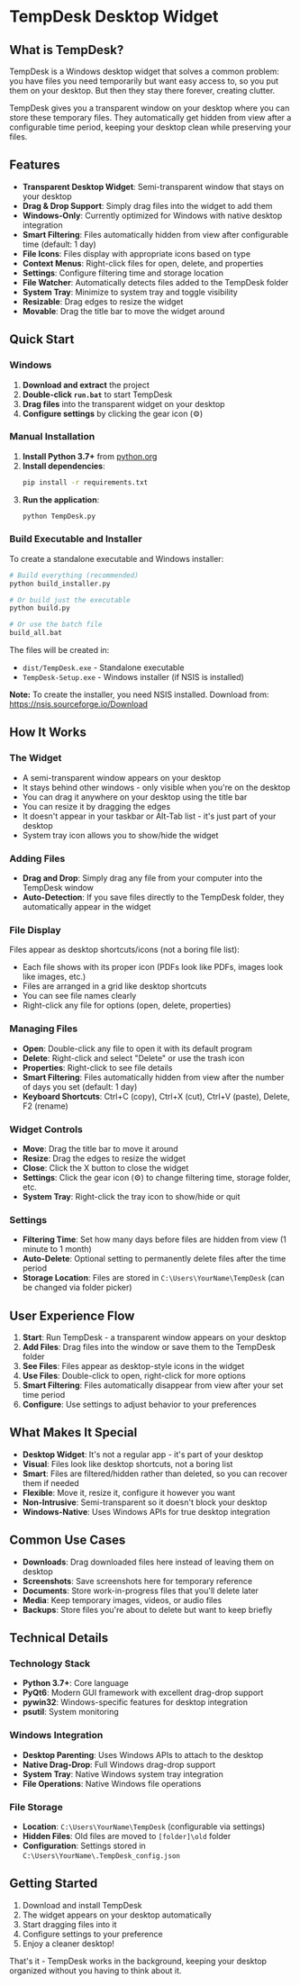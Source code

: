 # TempDesk Desktop Widget

## What is TempDesk?

TempDesk is a Windows desktop widget that solves a common problem: you have files you need temporarily but want easy access to, so you put them on your desktop. But then they stay there forever, creating clutter.

TempDesk gives you a transparent window on your desktop where you can store these temporary files. They automatically get hidden from view after a configurable time period, keeping your desktop clean while preserving your files.

## Features

- **Transparent Desktop Widget**: Semi-transparent window that stays on your desktop
- **Drag & Drop Support**: Simply drag files into the widget to add them
- **Windows-Only**: Currently optimized for Windows with native desktop integration
- **Smart Filtering**: Files automatically hidden from view after configurable time (default: 1 day)
- **File Icons**: Files display with appropriate icons based on type
- **Context Menus**: Right-click files for open, delete, and properties
- **Settings**: Configure filtering time and storage location
- **File Watcher**: Automatically detects files added to the TempDesk folder
- **System Tray**: Minimize to system tray and toggle visibility
- **Resizable**: Drag edges to resize the widget
- **Movable**: Drag the title bar to move the widget around

## Quick Start

### Windows

1. **Download and extract** the project
2. **Double-click `run.bat`** to start TempDesk
3. **Drag files** into the transparent widget on your desktop
4. **Configure settings** by clicking the gear icon (⚙)

### Manual Installation

1. **Install Python 3.7+** from [python.org](https://python.org)
2. **Install dependencies**:
   ```bash
   pip install -r requirements.txt
   ```
3. **Run the application**:
   ```bash
   python TempDesk.py
   ```

### Build Executable and Installer

To create a standalone executable and Windows installer:

```bash
# Build everything (recommended)
python build_installer.py

# Or build just the executable
python build.py

# Or use the batch file
build_all.bat
```

The files will be created in:
- `dist/TempDesk.exe` - Standalone executable
- `TempDesk-Setup.exe` - Windows installer (if NSIS is installed)

**Note:** To create the installer, you need NSIS installed. Download from: https://nsis.sourceforge.io/Download

## How It Works

### The Widget
- A semi-transparent window appears on your desktop
- It stays behind other windows - only visible when you're on the desktop
- You can drag it anywhere on your desktop using the title bar
- You can resize it by dragging the edges
- It doesn't appear in your taskbar or Alt-Tab list - it's just part of your desktop
- System tray icon allows you to show/hide the widget

### Adding Files
- **Drag and Drop**: Simply drag any file from your computer into the TempDesk window
- **Auto-Detection**: If you save files directly to the TempDesk folder, they automatically appear in the widget

### File Display
Files appear as desktop shortcuts/icons (not a boring file list):
- Each file shows with its proper icon (PDFs look like PDFs, images look like images, etc.)
- Files are arranged in a grid like desktop shortcuts
- You can see file names clearly
- Right-click any file for options (open, delete, properties)

### Managing Files
- **Open**: Double-click any file to open it with its default program
- **Delete**: Right-click and select "Delete" or use the trash icon
- **Properties**: Right-click to see file details
- **Smart Filtering**: Files automatically hidden from view after the number of days you set (default: 1 day)
- **Keyboard Shortcuts**: Ctrl+C (copy), Ctrl+X (cut), Ctrl+V (paste), Delete, F2 (rename)

### Widget Controls
- **Move**: Drag the title bar to move it around
- **Resize**: Drag the edges to resize the widget
- **Close**: Click the X button to close the widget
- **Settings**: Click the gear icon (⚙) to change filtering time, storage folder, etc.
- **System Tray**: Right-click the tray icon to show/hide or quit

### Settings
- **Filtering Time**: Set how many days before files are hidden from view (1 minute to 1 month)
- **Auto-Delete**: Optional setting to permanently delete files after the time period
- **Storage Location**: Files are stored in `C:\Users\YourName\TempDesk` (can be changed via folder picker)

## User Experience Flow

1. **Start**: Run TempDesk - a transparent window appears on your desktop
2. **Add Files**: Drag files into the window or save them to the TempDesk folder
3. **See Files**: Files appear as desktop-style icons in the widget
4. **Use Files**: Double-click to open, right-click for more options
5. **Smart Filtering**: Files automatically disappear from view after your set time period
6. **Configure**: Use settings to adjust behavior to your preferences

## What Makes It Special

- **Desktop Widget**: It's not a regular app - it's part of your desktop
- **Visual**: Files look like desktop shortcuts, not a boring list
- **Smart**: Files are filtered/hidden rather than deleted, so you can recover them if needed
- **Flexible**: Move it, resize it, configure it however you want
- **Non-Intrusive**: Semi-transparent so it doesn't block your desktop
- **Windows-Native**: Uses Windows APIs for true desktop integration

## Common Use Cases

- **Downloads**: Drag downloaded files here instead of leaving them on desktop
- **Screenshots**: Save screenshots here for temporary reference
- **Documents**: Store work-in-progress files that you'll delete later
- **Media**: Keep temporary images, videos, or audio files
- **Backups**: Store files you're about to delete but want to keep briefly

## Technical Details

### Technology Stack
- **Python 3.7+**: Core language
- **PyQt6**: Modern GUI framework with excellent drag-drop support
- **pywin32**: Windows-specific features for desktop integration
- **psutil**: System monitoring

### Windows Integration
- **Desktop Parenting**: Uses Windows APIs to attach to the desktop
- **Native Drag-Drop**: Full Windows drag-drop support
- **System Tray**: Native Windows system tray integration
- **File Operations**: Native Windows file operations

### File Storage
- **Location**: `C:\Users\YourName\TempDesk` (configurable via settings)
- **Hidden Files**: Old files are moved to `[folder]\old` folder
- **Configuration**: Settings stored in `C:\Users\YourName\.TempDesk_config.json`

## Getting Started

1. Download and install TempDesk
2. The widget appears on your desktop automatically
3. Start dragging files into it
4. Configure settings to your preference
5. Enjoy a cleaner desktop!

That's it - TempDesk works in the background, keeping your desktop organized without you having to think about it. 
